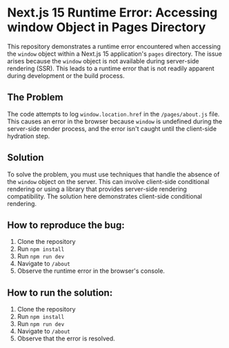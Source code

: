 # Next.js 15 Runtime Error: Accessing window Object in Pages Directory

This repository demonstrates a runtime error encountered when accessing the `window` object within a Next.js 15 application's `pages` directory.  The issue arises because the `window` object is not available during server-side rendering (SSR). This leads to a runtime error that is not readily apparent during development or the build process.

## The Problem

The code attempts to log `window.location.href` in the `/pages/about.js` file. This causes an error in the browser because `window` is undefined during the server-side render process, and the error isn't caught until the client-side hydration step.

## Solution

To solve the problem, you must use techniques that handle the absence of the `window` object on the server.  This can involve client-side conditional rendering or using a library that provides server-side rendering compatibility. The solution here demonstrates client-side conditional rendering.

## How to reproduce the bug:
1. Clone the repository
2. Run `npm install`
3. Run `npm run dev`
4. Navigate to `/about`
5. Observe the runtime error in the browser's console.

## How to run the solution:
1. Clone the repository
2. Run `npm install`
3. Run `npm run dev`
4. Navigate to `/about`
5. Observe that the error is resolved.